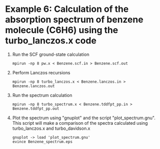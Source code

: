# Example 6: Calculation of the absorption spectrum of benzene molecule (C6H6) using the turbo_lanczos.x code

 1. Run the SCF ground-state calculation

    ```
    mpirun -np 8 pw.x < Benzene.scf.in > Benzene.scf.out
    ```

 2. Perform Lanczos recursions 

    ```
    mpirun -np 8 turbo_lanczos.x < Benzene.lanczos.in > Benzene.lanczos.out
    ```

 3. Run the spectrum calculation

    ```
    mpirun -np 8 turbo_spectrum.x < Benzene.tddfpt_pp.in > Benzene.tddfpt_pp.out
    ```

 4. Plot the spectrum using "gnuplot" and the script "plot_spectrum.gnu". 
    This script will make a comparison of the spectra
    calculated using turbo_lanczos.x and turbo_davidson.x

    ```
    gnuplot -> load 'plot_spectrum.gnu'
    evince Benzene_spectrum.eps
    ```
